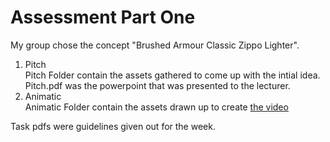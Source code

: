 # Assessment Part One

My group chose the concept "Brushed Armour Classic Zippo Lighter".
1. Pitch\
Pitch Folder contain the assets gathered to come up with the intial idea.\
Pitch.pdf was the powerpoint that was presented to the lecturer.
2. Animatic\
Animatic Folder contain the assets drawn up to create [the video](https://vimeo.com/226048067)

Task pdfs were guidelines given out for the week.
